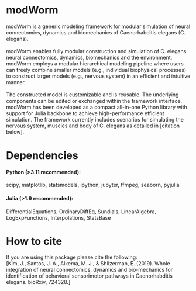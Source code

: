 # modWorm

modWorm is a generic modeling framework for modular simulation of neural connectomics, dynamics and biomechanics of Caenorhabditis elegans (C. elegans).
\
\
modWorm enables fully modular construction and simulation of C. elegans neural connectomics, dynamics, biomechanics and the environment. modWorm employs a modular hierarchical modeling pipeline where users can freely combine smaller models (e.g., individual biophysical processes) to construct larger models (e.g., nervous system) in an efficient and intuitive manner. 
\
\
The constructed model is customizable and is reusable. The underlying components can be edited or exchanged within the framework interface. modWorm has been developed as a compact all-in-one Python library with support for Julia backbone to achieve high-performance efficient simulation. The framework currently includes scenarios for simulating the nervous system, muscles and body of C. elegans as detailed in [citation below].

# Dependencies

#### Python (>3.11 recommended):
scipy, matplotlib, statsmodels, ipython, jupyter, ffmpeg, seaborn, pyjulia
#### Julia (>1.9 recommended):
DifferentialEquations, OrdinaryDiffEq, Sundials, LinearAlgebra, LogExpFunctions, Interpolations, StatsBase

# How to cite

If you are using this package please cite the following:
\
[Kim, J., Santos, J. A., Alkema, M. J., & Shlizerman, E. (2019). Whole integration of neural connectomics, dynamics and bio-mechanics for identification of behavioral sensorimotor pathways in Caenorhabditis elegans. bioRxiv, 724328.]
